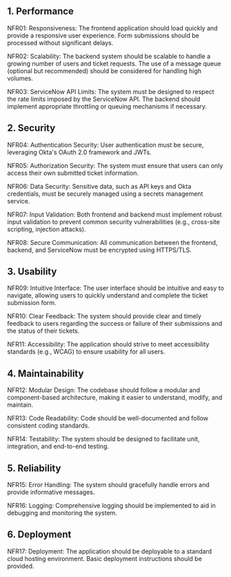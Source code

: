 ## 1. Performance

NFR01: Responsiveness: The frontend application should load quickly and provide a responsive user experience. Form submissions should be processed without significant delays.

NFR02: Scalability: The backend system should be scalable to handle a growing number of users and ticket requests. The use of a message queue (optional but recommended) should be considered for handling high volumes.

NFR03: ServiceNow API Limits: The system must be designed to respect the rate limits imposed by the ServiceNow API. The backend should implement appropriate throttling or queuing mechanisms if necessary.

## 2. Security

NFR04: Authentication Security: User authentication must be secure, leveraging Okta's OAuth 2.0 framework and JWTs.

NFR05: Authorization Security: The system must ensure that users can only access their own submitted ticket information.

NFR06: Data Security: Sensitive data, such as API keys and Okta credentials, must be securely managed using a secrets management service.

NFR07: Input Validation: Both frontend and backend must implement robust input validation to prevent common security vulnerabilities (e.g., cross-site scripting, injection attacks).

NFR08: Secure Communication: All communication between the frontend, backend, and ServiceNow must be encrypted using HTTPS/TLS.

## 3. Usability

NFR09: Intuitive Interface: The user interface should be intuitive and easy to navigate, allowing users to quickly understand and complete the ticket submission form.

NFR10: Clear Feedback: The system should provide clear and timely feedback to users regarding the success or failure of their submissions and the status of their tickets.

NFR11: Accessibility: The application should strive to meet accessibility standards (e.g., WCAG) to ensure usability for all users.

## 4. Maintainability

NFR12: Modular Design: The codebase should follow a modular and component-based architecture, making it easier to understand, modify, and maintain.

NFR13: Code Readability: Code should be well-documented and follow consistent coding standards.

NFR14: Testability: The system should be designed to facilitate unit, integration, and end-to-end testing.

## 5. Reliability

NFR15: Error Handling: The system should gracefully handle errors and provide informative messages.

NFR16: Logging: Comprehensive logging should be implemented to aid in debugging and monitoring the system.

## 6. Deployment

NFR17: Deployment: The application should be deployable to a standard cloud hosting environment. Basic deployment instructions should be provided.